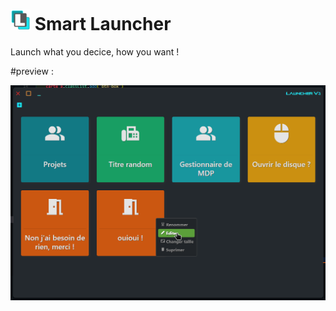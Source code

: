 # ![1675345758724](image/README/1675345758724.png) Smart Launcher

Launch what you decice, how you want !

#preview :


![1675345611213](image/README/1675345611213.png)
